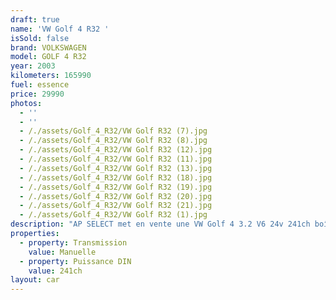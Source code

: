 ```yaml
---
draft: true
name: 'VW Golf 4 R32 '
isSold: false
brand: VOLKSWAGEN
model: GOLF 4 R32
year: 2003
kilometers: 165990
fuel: essence
price: 29990
photos:
  - ''
  - ''
  - /./assets/Golf_4_R32/VW Golf R32 (7).jpg
  - /./assets/Golf_4_R32/VW Golf R32 (8).jpg
  - /./assets/Golf_4_R32/VW Golf R32 (12).jpg
  - /./assets/Golf_4_R32/VW Golf R32 (11).jpg
  - /./assets/Golf_4_R32/VW Golf R32 (13).jpg
  - /./assets/Golf_4_R32/VW Golf R32 (18).jpg
  - /./assets/Golf_4_R32/VW Golf R32 (19).jpg
  - /./assets/Golf_4_R32/VW Golf R32 (20).jpg
  - /./assets/Golf_4_R32/VW Golf R32 (21).jpg
  - /./assets/Golf_4_R32/VW Golf R32 (1).jpg
description: "AP SELECT met en vente une VW Golf 4 3.2 V6 24v 241ch boîte mécanique.\nModèle du 02/2003 avec 165900km.\n\nCouleur Basalt noir, intérieur cuir complet R32.\n\nCG moitié prix sans malus \U0001F1EB\U0001F1F7\n\nVendu avec une garantie complète 6 mois.\n\nVéhicule avec carnet VW, historique limpide et dossiers de factures.\n\nDernier service effectué début 2024 à 163 900km.\n\nDans les dernières années, nous pouvons noter :\n- Réfection haut moteur avec étanchéité\n- Joint de culasse avec contrôle culasse\n- Soupapes admission et échappement\n- Kit chaîne complet avec pompe à eau\n- Bobines et bougies\n- Démarreur et alternateur\n- Révision du 4Motion\n- Embrayage avec émetteur / récepteur\n- Réfection du train avant\n- Freinage avant / arrière complet\n- 4 pneus neufs\n- Réfection des 4 jantes\n\nÉléments montés en seconde monte :\n- Demi ligne avec catback MILLTEK\n- Amortisseurs sport avec ressorts courts\n- Multimédia KENWOOD double Din\n\nÉquipements et options :\n- Boîte mécanique 6\n- Toit ouvrant électrique\n- Intérieur cuir complet R32\n- Sièges chauffants\n- Climatisation auto\n- Autoradio double DIN\n- Navigation GPS 3D Europe\n- Bluetooth avec streaming\n- Connexion Ipod et USB\n- Pack gris alu intérieur\n- Jantes 18 pouces originales R32\n- Phares Xénon\n- Fermeture centralisée\n- Volant sport R32\n- Seuils de porte alu R32\n- Affichage multifonctions plus\n- Rétroviseurs électriquement et chauffants\n- Rétroviseurs int / ext Electrochrome\n- Éclairage d’ambiance\n\nDisponible et visible sur RDV pour acheteur sérieux.\n\nPossibilité d'une garantie 3, 6 ou 12 mois en supplément.\n\nRéalisation des démarches d'immatriculation.\n\nAP SELECT c'est des solutions de courtage et conciergerie sur mesure pour profiter librement de sa passion et de son patrimoine.\n\nPrenez le volant, AP SELECT s'occupe du reste."
properties:
  - property: Transmission
    value: Manuelle
  - property: Puissance DIN
    value: 241ch
layout: car
---
```


